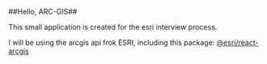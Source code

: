 ##Hello, ARC-GIS##

This small application is created for the esri interview process.

I will be using the arcgis api frok ESRI, including this package: [@esri/react-arcgis](https://github.com/Esri/react-gis)
